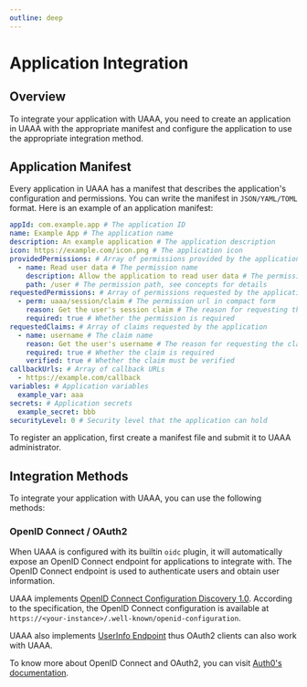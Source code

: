 ```yaml
---
outline: deep
---
```


# Application Integration

## Overview

To integrate your application with UAAA, you need to create an application in UAAA with the appropriate manifest and configure the application to use the appropriate integration method.

## Application Manifest

Every application in UAAA has a manifest that describes the application's configuration and permissions. You can write the manifest in `JSON/YAML/TOML` format. Here is an example of an application manifest:

```yaml
appId: com.example.app # The application ID
name: Example App # The application name
description: An example application # The application description
icon: https://example.com/icon.png # The application icon
providedPermissions: # Array of permissions provided by the application
  - name: Read user data # The permission name
    description: Allow the application to read user data # The permission description
    path: /user # The permission path, see concepts for details
requestedPermissions: # Array of permissions requested by the application
  - perm: uaaa/session/claim # The permission url in compact form
    reason: Get the user's session claim # The reason for requesting the permission
    required: true # Whether the permission is required
requestedClaims: # Array of claims requested by the application
  - name: username # The claim name
    reason: Get the user's username # The reason for requesting the claim
    required: true # Whether the claim is required
    verified: true # Whether the claim must be verified
callbackUrls: # Array of callback URLs
  - https://example.com/callback
variables: # Application variables
  example_var: aaa
secrets: # Application secrets
  example_secret: bbb
securityLevel: 0 # Security level that the application can hold
```

To register an application, first create a manifest file and submit it to UAAA administrator.

## Integration Methods

To integrate your application with UAAA, you can use the following methods:

### OpenID Connect / OAuth2

When UAAA is configured with its builtin `oidc` plugin, it will automatically expose an OpenID Connect endpoint for applications to integrate with. The OpenID Connect endpoint is used to authenticate users and obtain user information.

UAAA implements [OpenID Connect Configuration Discovery 1.0](https://openid.net/specs/openid-connect-discovery-1_0.html#ProviderConfig). According to the specification, the OpenID Connect configuration is available at `https://<your-instance>/.well-known/openid-configuration`.

UAAA also implements [UserInfo Endpoint](https://openid.net/specs/openid-connect-core-1_0.html#UserInfo) thus OAuth2 clients can also work with UAAA.

To know more about OpenID Connect and OAuth2, you can visit [Auth0's documentation](https://auth0.com/docs/authenticate/protocols/openid-connect-protocol).
